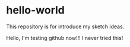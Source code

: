 # hello-world
This repository is for introduce my sketch ideas.

Hello,
I'm testing github now!!! I never tried this!
